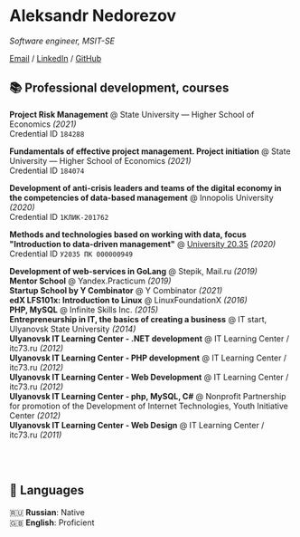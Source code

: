 # Aleksandr Nedorezov

_Software engineer, MSIT-SE_ <br>

[Email](mailto:Al73rus@gmail.com) / [LinkedIn](https://www.linkedin.com/in/alnedorezov?locale=en_US) / [GitHub](https://github.com/AlNedorezov/)

## 📚 Professional development, courses

**Project Risk Management** @ State University — Higher School of Economics _(2021)_ <br>
Credential ID `184288`

**Fundamentals of effective project management. Project initiation** @ State University — Higher School of Economics _(2021)_ <br>
Credential ID `184074`

**Development of anti-crisis leaders and teams of the digital economy in the competencies of data-based management** @ Innopolis University _(2020)_ <br>
Credential ID `1КЛИК-201762`

**Methods and technologies based on working with data, focus "Introduction to data-driven management"** @ [University 20.35](https://certificate.2035.university/36135b9d-b0e9-4fa7-8048-788a8db1542e) _(2020)_ <br>
Credential ID `У2035 ПК 000000949`

**Development of web-services in GoLang** @ Stepik, Mail.ru _(2019)_ <br>
**Mentor School** @ Yandex.Practicum _(2019)_ <br>
**Startup School by Y Combinator** @ Y Combinator _(2021)_ <br>
**edX LFS101x: Introduction to Linux** @ LinuxFoundationX _(2016)_ <br>
**PHP,  MySQL** @ Infinite Skills Inc. _(2015)_ <br>
**Entrepreneurship in IT, the basics of creating a business** @ IT start, Ulyanovsk State University _(2014)_ <br>
**Ulyanovsk IT Learning Center - .NET development** @ IT Learning Center / itc73.ru _(2012)_ <br>
**Ulyanovsk IT Learning Center - PHP development** @ IT Learning Center / itc73.ru _(2012)_ <br>
**Ulyanovsk IT Learning Center - Web Development** @ IT Learning Center / itc73.ru _(2012)_ <br>
**Ulyanovsk IT Learning Center - php, MySQL, C#** @ Nonprofit Partnership for promotion of the Development of Internet Technologies, Youth Initiative Center _(2012)_ <br>
**Ulyanovsk IT Learning Center - Web Design** @ IT Learning Center / itc73.ru _(2011)_ <br>

<br><br>

## 💬 Languages

🇷🇺 **Russian**: Native <br>
🇬🇧 **English**: Proficient
<br><br>
